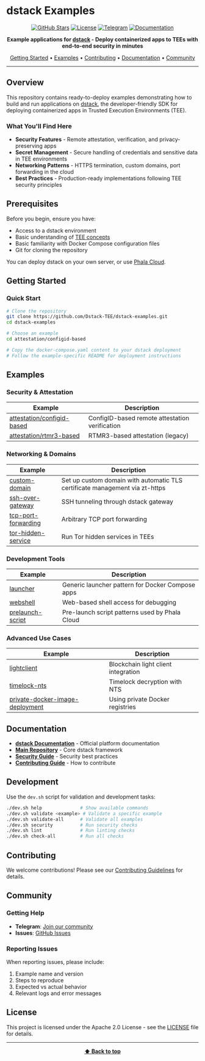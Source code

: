 # dstack Examples

<div align="center">

[![GitHub Stars](https://img.shields.io/github/stars/Dstack-TEE/dstack?style=flat-square)](https://github.com/Dstack-TEE/dstack-examples/stargazers)
[![License](https://img.shields.io/badge/license-Apache%202.0-blue.svg?style=flat-square)](LICENSE)
[![Telegram](https://img.shields.io/badge/Telegram-Community-blue?style=flat-square&logo=telegram)](https://t.me/+UO4bS4jflr45YmUx)
[![Documentation](https://img.shields.io/badge/Documentation-Phala%20Network-green?style=flat-square)](https://docs.phala.network/dstack)

**Example applications for [dstack](https://github.com/Dstack-TEE/dstack) - Deploy containerized apps to TEEs with end-to-end security in minutes**

[Getting Started](#getting-started) • [Examples](#examples) • [Contributing](CONTRIBUTING.md) • [Documentation](#documentation) • [Community](#community)

</div>

---

## Overview

This repository contains ready-to-deploy examples demonstrating how to build and run applications on [dstack](https://github.com/Dstack-TEE/dstack), the developer-friendly SDK for deploying containerized apps in Trusted Execution Environments (TEE).

### What You'll Find Here

- **Security Features** - Remote attestation, verification, and privacy-preserving apps
- **Secret Management** - Secure handling of credentials and sensitive data in TEE environments
- **Networking Patterns** - HTTPS termination, custom domains, port forwarding in the cloud
- **Best Practices** - Production-ready implementations following TEE security principles

## Prerequisites

Before you begin, ensure you have:

- Access to a dstack environment
- Basic understanding of [TEE concepts](https://docs.phala.network/dstack)
- Basic familiarity with Docker Compose configuration files
- Git for cloning the repository

You can deploy dstack on your own server, or use [Phala Cloud](https://cloud.phala.network).

## Getting Started

### Quick Start

```bash
# Clone the repository
git clone https://github.com/Dstack-TEE/dstack-examples.git
cd dstack-examples

# Choose an example
cd attestation/configid-based

# Copy the docker-compose.yaml content to your dstack deployment
# Follow the example-specific README for deployment instructions
```

## Examples

### Security & Attestation
| Example | Description |
|---------|-------------|
| [attestation/configid-based](./attestation/configid-based) | ConfigID-based remote attestation verification |
| [attestation/rtmr3-based](./attestation/rtmr3-based) | RTMR3-based attestation (legacy) |

### Networking & Domains
| Example | Description |
|---------|-------------|
| [custom-domain](./custom-domain) | Set up custom domain with automatic TLS certificate management via zt-https |
| [ssh-over-gateway](./ssh-over-gateway) | SSH tunneling through dstack gateway |
| [tcp-port-forwarding](./tcp-port-forwarding) | Arbitrary TCP port forwarding |
| [tor-hidden-service](./tor-hidden-service) | Run Tor hidden services in TEEs |

### Development Tools
| Example | Description |
|---------|-------------|
| [launcher](./launcher) | Generic launcher pattern for Docker Compose apps |
| [webshell](./webshell) | Web-based shell access for debugging |
| [prelaunch-script](./prelaunch-script) | Pre-launch script patterns used by Phala Cloud |

### Advanced Use Cases
| Example | Description |
|---------|-------------|
| [lightclient](./lightclient) | Blockchain light client integration |
| [timelock-nts](./timelock-nts) | Timelock decryption with NTS |
| [private-docker-image-deployment](./private-docker-image-deployment) | Using private Docker registries |

## Documentation

- **[dstack Documentation](https://docs.phala.network/dstack)** - Official platform documentation
- **[Main Repository](https://github.com/Dstack-TEE/dstack)** - Core dstack framework
- **[Security Guide](SECURITY.md)** - Security best practices
- **[Contributing Guide](CONTRIBUTING.md)** - How to contribute

## Development

Use the `dev.sh` script for validation and development tasks:

```bash
./dev.sh help              # Show available commands
./dev.sh validate <example> # Validate a specific example
./dev.sh validate-all      # Validate all examples
./dev.sh security          # Run security checks
./dev.sh lint              # Run linting checks
./dev.sh check-all         # Run all checks
```

## Contributing

We welcome contributions! Please see our [Contributing Guidelines](CONTRIBUTING.md) for details.

## Community

### Getting Help

- **Telegram**: [Join our community](https://t.me/+UO4bS4jflr45YmUx)
- **Issues**: [GitHub Issues](https://github.com/Dstack-TEE/dstack-examples/issues)

### Reporting Issues

When reporting issues, please include:

1. Example name and version
2. Steps to reproduce
3. Expected vs actual behavior
4. Relevant logs and error messages

## License

This project is licensed under the Apache 2.0 License - see the [LICENSE](LICENSE) file for details.

---

<div align="center">

**[⬆ Back to top](#dstack-examples)**

</div>
